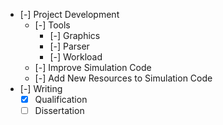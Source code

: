 - [-] Project Development
  - [-] Tools
    - [-] Graphics
    - [-] Parser
    - [-] Workload
  - [-] Improve Simulation Code
  - [-] Add New Resources to Simulation Code
- [-] Writing
  - [X] Qualification
  - [ ] Dissertation
